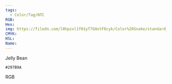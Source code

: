 ```yaml
---
tags:
  - Color/Tag/NTC
RGB:
Hex:
img: https://filedn.com/l0hpzxl1f01yT7GHxtF8cyk/Color%20Snake/standard_csv_to_svg/297B9A.svg
CMYK:
HSL:
Name:
---
```

Jelly Bean
```palette
#297B9A
```
RGB

